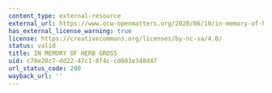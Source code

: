 ```yaml
---
content_type: external-resource
external_url: https://www.ocw-openmatters.org/2020/06/10/in-memory-of-herb-gross/
has_external_license_warning: true
license: https://creativecommons.org/licenses/by-nc-sa/4.0/
status: valid
title: IN MEMORY OF HERB GROSS
uid: c78e20c7-dd22-47c1-8f4c-cd603e348d47
url_status_code: 200
wayback_url: ''
---
```

